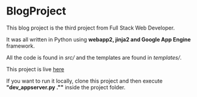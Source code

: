 # BlogProject

This blog project is the third project from Full Stack Web Developer.

It was all written in Python using **webapp2, jinja2 and Google App Engine** framework.

All the code is found in *src/* and the templates are found in *templates/*.

This project is live [here](https://blog-udacity-150618.appspot.com/)

If you want to run it locally, clone this project and then execute **"dev_appserver.py .""** inside the project folder.
